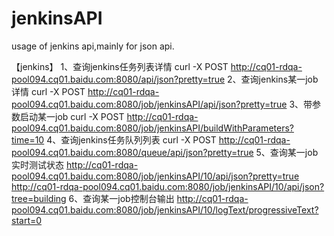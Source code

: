 jenkinsAPI
==========

usage of jenkins api,mainly for json api.

【jenkins】
1、查询jenkins任务列表详情
curl -X POST http://cq01-rdqa-pool094.cq01.baidu.com:8080/api/json?pretty=true
2、查询jenkins某一job详情
curl -X POST http://cq01-rdqa-pool094.cq01.baidu.com:8080/job/jenkinsAPI/api/json?pretty=true
3、带参数启动某一job
curl -X POST http://cq01-rdqa-pool094.cq01.baidu.com:8080/job/jenkinsAPI/buildWithParameters?time=10
4、查询jenkins任务队列列表
curl -X POST http://cq01-rdqa-pool094.cq01.baidu.com:8080/queue/api/json?pretty=true
5、查询某一job实时测试状态
http://cq01-rdqa-pool094.cq01.baidu.com:8080/job/jenkinsAPI/10/api/json?pretty=true
http://cq01-rdqa-pool094.cq01.baidu.com:8080/job/jenkinsAPI/10/api/json?tree=building
6、查询某一job控制台输出
http://cq01-rdqa-pool094.cq01.baidu.com:8080/job/jenkinsAPI/10/logText/progressiveText?start=0

